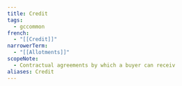 ```yaml
---
title: Credit
tags:
  - gccommon
french:
  - "[[Credit]]"
narrowerTerm:
  - "[[Allotments]]"
scopeNote:
  - Contractual agreements by which a buyer can receiv
aliases: Credit
---
```

